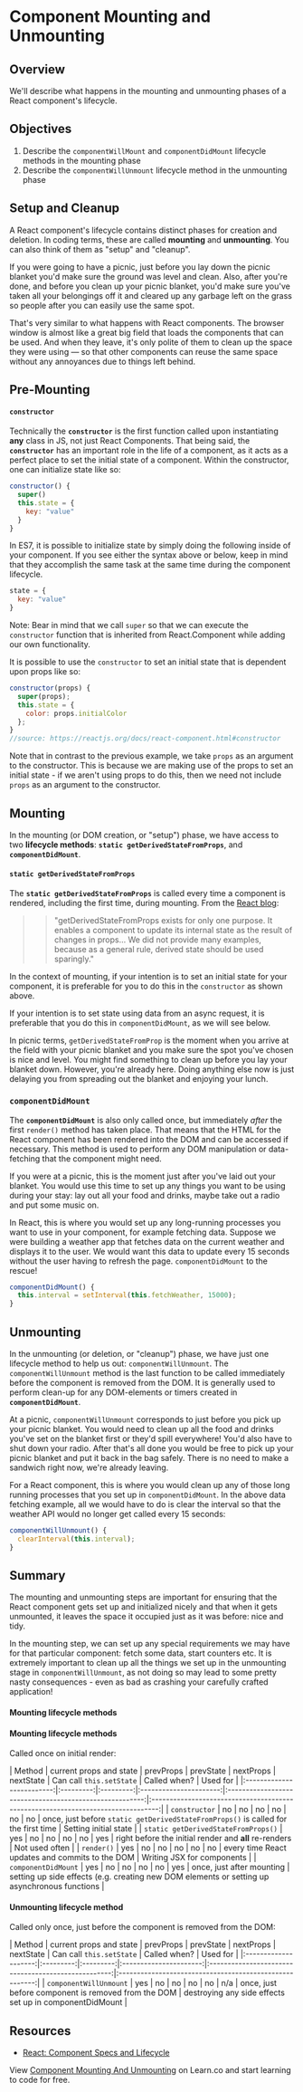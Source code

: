 # Component Mounting and Unmounting

## Overview

We'll describe what happens in the mounting and unmounting phases of a React
component's lifecycle.

## Objectives

1. Describe the `componentWillMount` and `componentDidMount` lifecycle methods in the mounting phase
2. Describe the `componentWillUnmount` lifecycle method in the unmounting phase


## Setup and Cleanup

A React component's lifecycle contains distinct phases for creation and
deletion. In coding terms, these are called **mounting** and **unmounting**. You
can also think of them as "setup" and "cleanup".

If you were going to have a picnic, just before you lay down the picnic blanket
you'd make sure the ground was level and clean. Also, after you're done, and
before you clean up your picnic blanket, you'd make sure you've taken all your
belongings off it and cleared up any garbage left on the grass so people after
you can easily use the same spot.

That's very similar to what happens with React components. The browser window is
almost like a great big field that loads the components that can be used. And
when they leave, it's only polite of them to clean up the space they were using —
so that other components can reuse the same space without any annoyances due to
things left behind.

## Pre-Mounting

#### `constructor`

Technically the **`constructor`** is the first function called upon
instantiating **any** class in JS, not just React Components. That being said,
the **`constructor`** has an important role in the life of a component, as it
acts as a perfect place to set the initial state of a component. Within the
constructor, one can initialize state like so:

```javascript
constructor() {
  super()
  this.state = {
    key: "value"
  }
}
```

In ES7, it is possible to initialize state by simply doing the following inside
of your component. If you see either the syntax above or below, keep in mind
that they accomplish the same task at the same time during the component
lifecycle.

```javascript
state = {
  key: "value"
}
```

Note: Bear in mind that we call `super` so that we can execute the `constructor`
function that is inherited from React.Component while adding our own
functionality.

It is possible to use the `constructor` to set an initial state that is
dependent upon props like so:

```javascript
constructor(props) {
  super(props);
  this.state = {
    color: props.initialColor
  };
}
//source: https://reactjs.org/docs/react-component.html#constructor
```

Note that in contrast to the previous example, we take `props` as an argument to
the constructor. This is because we are making use of the props to set an
initial state - if we aren't using props to do this, then we need not include
`props` as an argument to the constructor.

## Mounting

In the mounting (or DOM creation, or "setup") phase, we have access to two
**lifecycle methods**: **`static getDerivedStateFromProps`**, and **`componentDidMount`**.


#### `static getDerivedStateFromProps`

The **`static getDerivedStateFromProps`** is called every time a component is
rendered, including the first time, during mounting. From the [React blog][blog]:

>> "getDerivedStateFromProps exists for only one purpose. It enables a component
to update its internal state as the result of changes in props... We did not
provide many examples, because as a general rule, derived state should be used
sparingly."

In the context of mounting, if your intention is to set an initial state for
your component, it is preferable for you to do this in the `constructor` as
shown above.

If your intention is to set state using data from an async request, it is
preferable that you do this in `componentDidMount`, as we will see below.

In picnic terms, `getDerivedStateFromProp` is the moment when you arrive at the
field with your picnic blanket and you make sure the spot you've chosen is nice
and level. You might find something to clean up before you lay your blanket
down. However, you're already here. Doing anything else now is just delaying you
from spreading out the blanket and enjoying your lunch.

### `componentDidMount`

The **`componentDidMount`** is also only called once, but immediately *after*
the first `render()` method has taken place. That means that the HTML for the
React component has been rendered into the DOM and can be accessed if necessary.
This method is used to perform any DOM manipulation or data-fetching that the
component might need.

If you were at a picnic, this is the moment just after you've laid out your
blanket. You would use this time to set up any things you want to be using
during your stay: lay out all your food and drinks, maybe take out a radio and
put some music on.

In React, this is where you would set up any long-running processes you want to
use in your component, for example fetching data. Suppose we were building a
weather app that fetches data on the current weather and displays it to the
user. We would want this data to update every 15 seconds without the user having
to refresh the page. `componentDidMount` to the rescue!

```javascript
componentDidMount() {
  this.interval = setInterval(this.fetchWeather, 15000);
}
```

## Unmounting

In the unmounting (or deletion, or "cleanup") phase, we have just one lifecycle
method to help us out: `componentWillUnmount`. The `componentWillUnmount` method
is the last function to be called immediately before the component is removed
from the DOM. It is generally used to perform clean-up for any DOM-elements or
timers created in **`componentDidMount`**.

At a picnic, `componentWillUnmount` corresponds to just before you pick up your
picnic blanket. You would need to clean up all the food and drinks you've set on
the blanket first or they'd spill everywhere! You'd also have to shut down your
radio. After that's all done you would be free to pick up your picnic blanket
and put it back in the bag safely. There is no need to make a sandwich right
now, we're already leaving.

For a React component, this is where you would clean up any of those long
running processes that you set up in `componentDidMount`. In the above data
fetching example, all we would have to do is clear the interval so that the
weather API would no longer get called every 15 seconds:

```javascript
componentWillUnmount() {
  clearInterval(this.interval);
}
```

## Summary

The mounting and unmounting steps are important for ensuring that the React
component gets set up and initialized nicely and that when it gets unmounted, it
leaves the space it occupied just as it was before: nice and tidy.

In the mounting step, we can set up any special requirements we may have for
that particular component: fetch some data, start counters etc. It is extremely
important to clean up all the things we set up in the unmounting stage in
`componentWillUnmount`, as not doing so may lead to some pretty nasty
consequences - even as bad as crashing your carefully crafted application!

#### Mounting lifecycle methods

#### Mounting lifecycle methods

Called once on initial render:

| Method            | current props and state | prevProps | prevState | nextProps |  nextState | Can call `this.setState` | Called when?               | Used for                                                                                    |
|:-------------------------:|:---------:|:---------:|:----------------------:|:-------------------------------------------------------:|:--------------------------------------------------------------------------------:|
| `constructor` |     no    |     no    |     no    |     no    |     no    |     no    | once, just before `static getDerivedStateFromProps()` is called for the first time | Setting initial state                                             |
| `static getDerivedStateFromProps()` |     yes    |     no    |     no    |     no    |     no    |     yes    | right before the initial render and **all** re-renders | Not used often |
| `render()`           |     yes   |     no    |     no    |     no    |     no    |     no    | every time React updates and commits to the DOM | Writing JSX for components |
| `componentDidMount`  |     yes   |     no    |     no    |     no    |     no    |     yes   | once, just after mounting  | setting up side effects (e.g. creating new DOM elements or setting up asynchronous functions |


#### Unmounting lifecycle method

Called only once, just before the component is removed from the DOM:

| Method            | current props and state | prevProps | prevState | nextProps |  nextState | Can call `this.setState` | Called when?               | Used for                                                                                    |
|:--------------------:|:---------:|:---------:|:----------------------:|:---------------------------------------------------:|:-------------------------------------------------------:|
| `componentWillUnmount` | yes | no | no | no | no | n/a | once, just before component is removed from the DOM | destroying any side effects set up in componentDidMount |

## Resources

- [React: Component Specs and Lifecycle](https://facebook.github.io/react/docs/component-specs.html)

<p class='util--hide'>View <a href='https://learn.co/lessons/react-component-mounting-and-unmounting'>Component Mounting And Unmounting</a> on Learn.co and start learning to code for free.</p>

[blog]: https://reactjs.org/blog/2018/06/07/you-probably-dont-need-derived-state.html#when-to-use-derived-state
